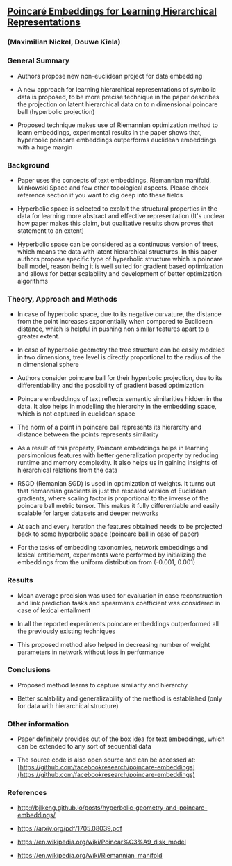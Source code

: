 ## [Poincaré Embeddings for Learning Hierarchical Representations](https://arxiv.org/pdf/1705.08039.pdf)
### (Maximilian Nickel,  Douwe Kiela)


### General Summary

+ Authors propose new non-euclidean project for data embedding

+ A new approach for learning hierarchical representations of symbolic data is proposed, to be more precise technique in the paper describes the projection on latent hierarchical data on to n dimensional poincare ball (hyperbolic projection)

+ Proposed technique makes use of Riemannian optimization method to learn embeddings, experimental results in the paper shows that, hyperbolic poincare embeddings outperforms euclidean embeddings with a huge margin


### Background

+ Paper uses the concepts of text embeddings, Riemannian manifold, Minkowski Space and few other topological aspects. Please check reference section if you want to dig deep into these fields

+ Hyperbolic space is selected to exploit the structural properties in the data for learning more abstract and effective representation (It's unclear how paper makes this claim, but qualitative results show proves that statement to an extent)

+ Hyperbolic space can be considered as a continuous version of trees, which means the data with latent hierarchical structures. In this paper authors propose specific type of hyperbolic structure which is poincare ball model, reason being it is well suited for gradient based optimization and allows for better scalability and development of better optimization algorithms


### Theory, Approach and Methods

+ In case of hyperbolic space, due to its negative curvature, the distance from the point increases exponentially when compared to Euclidean distance, which is helpful in pushing non similar features apart to a greater extent.

+ In case of hyperbolic geometry the tree structure can be easily modeled in two dimensions, tree level is directly proportional to the radius of the n dimensional sphere

+ Authors consider poincare ball for their hyperbolic projection, due to its differentiability and the possibility of gradient based optimization

+ Poincare embeddings of text reflects semantic similarities hidden in the data. It also helps in modelling the hierarchy in the embedding space, which is not captured in euclidean space

+ The norm of a point in poincare ball represents its hierarchy and distance between the points represents similarity

+ As a result of this property, Poincare embeddings helps in learning parsimonious features with better generalization property by reducing runtime and memory complexity. It also helps us in gaining insights of hierarchical relations from the data

+ RSGD (Remanian SGD) is used in optimization of weights. It turns out that riemannian gradients is just the rescaled version of Euclidean gradients, where scaling factor is proportional to the inverse of the poincare ball metric tensor. This makes it fully differentiable and easily scalable for larger datasets and deeper networks

+ At each and every iteration the features obtained needs to be projected back to some hyperbolic space (poincare ball in case of paper)

+ For the tasks of embedding taxonomies, network embeddings and lexical entitlement, experiments were performed by initializing the embeddings from the uniform distribution from (-0.001, 0.001)


### Results

+ Mean average precision was used for evaluation in case reconstruction and link prediction tasks and spearman’s coefficient was considered in case of lexical entailment

+ In all the reported experiments poincare embeddings outperformed all the previously existing techniques

+ This proposed method also helped in decreasing number of weight parameters in network without loss in performance


### Conclusions

+ Proposed method learns to capture similarity and hierarchy

+ Better scalability and generalizability of the method is established (only for data with hierarchical structure)


### Other information

+ Paper definitely provides out of the box idea for text embeddings, which can be extended to any sort of sequential data

+ The source code is also open source  and can be accessed at: [https://github.com/facebookresearch/poincare-embeddings](https://github.com/facebookresearch/poincare-embeddings)

### References

+ http://bjlkeng.github.io/posts/hyperbolic-geometry-and-poincare-embeddings/

+ https://arxiv.org/pdf/1705.08039.pdf

+ https://en.wikipedia.org/wiki/Poincar%C3%A9_disk_model

+ https://en.wikipedia.org/wiki/Riemannian_manifold

